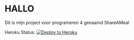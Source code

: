 # HALLO
Dit is mijn project voor programeren 4 genaamd ShareAMeal 

Heroku Status:
[![Deploy to Heroku](https://github.com/DennisPulles/ShareAMealServer/actions/main.yml/badge.svg)](https://github.com/DennisPulles/ShareAMealServer/actions/main.yml)